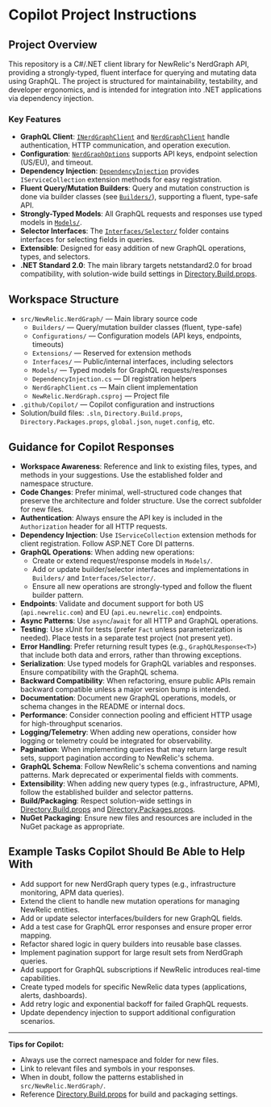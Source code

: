 # Copilot Project Instructions

## Project Overview

This repository is a C#/.NET client library for NewRelic's NerdGraph API, providing a strongly-typed, fluent interface for querying and mutating data using GraphQL. The project is structured for maintainability, testability, and developer ergonomics, and is intended for integration into .NET applications via dependency injection.

### Key Features

- **GraphQL Client**: [`INerdGraphClient`](../../src/NewRelic.NerdGraph/Interfaces/INerdGraphClient.cs) and [`NerdGraphClient`](../../src/NewRelic.NerdGraph/NerdGraphClient.cs) handle authentication, HTTP communication, and operation execution.
- **Configuration**: [`NerdGraphOptions`](../../src/NewRelic.NerdGraph/Configurations/NerdGraphOptions.cs) supports API keys, endpoint selection (US/EU), and timeout.
- **Dependency Injection**: [`DependencyInjection`](../../src/NewRelic.NerdGraph/DependencyInjection.cs) provides `IServiceCollection` extension methods for easy registration.
- **Fluent Query/Mutation Builders**: Query and mutation construction is done via builder classes (see [`Builders/`](../../src/NewRelic.NerdGraph/Builders/)), supporting a fluent, type-safe API.
- **Strongly-Typed Models**: All GraphQL requests and responses use typed models in [`Models/`](../../src/NewRelic.NerdGraph/Models/).
- **Selector Interfaces**: The [`Interfaces/Selector/`](../../src/NewRelic.NerdGraph/Interfaces/Selector/) folder contains interfaces for selecting fields in queries.
- **Extensible**: Designed for easy addition of new GraphQL operations, types, and selectors.
- **.NET Standard 2.0**: The main library targets netstandard2.0 for broad compatibility, with solution-wide build settings in [Directory.Build.props](../../Directory.Build.props).

## Workspace Structure

- `src/NewRelic.NerdGraph/` — Main library source code
  - `Builders/` — Query/mutation builder classes (fluent, type-safe)
  - `Configurations/` — Configuration models (API keys, endpoints, timeouts)
  - `Extensions/` — Reserved for extension methods
  - `Interfaces/` — Public/internal interfaces, including selectors
  - `Models/` — Typed models for GraphQL requests/responses
  - `DependencyInjection.cs` — DI registration helpers
  - `NerdGraphClient.cs` — Main client implementation
  - `NewRelic.NerdGraph.csproj` — Project file
- `.github/Copilot/` — Copilot configuration and instructions
- Solution/build files: `.sln`, `Directory.Build.props`, `Directory.Packages.props`, `global.json`, `nuget.config`, etc.

## Guidance for Copilot Responses

- **Workspace Awareness**: Reference and link to existing files, types, and methods in your suggestions. Use the established folder and namespace structure.
- **Code Changes**: Prefer minimal, well-structured code changes that preserve the architecture and folder structure. Use the correct subfolder for new files.
- **Authentication**: Always ensure the API key is included in the `Authorization` header for all HTTP requests.
- **Dependency Injection**: Use `IServiceCollection` extension methods for client registration. Follow ASP.NET Core DI patterns.
- **GraphQL Operations**: When adding new operations:
  - Create or extend request/response models in `Models/`.
  - Add or update builder/selector interfaces and implementations in `Builders/` and `Interfaces/Selector/`.
  - Ensure all new operations are strongly-typed and follow the fluent builder pattern.
- **Endpoints**: Validate and document support for both US (`api.newrelic.com`) and EU (`api.eu.newrelic.com`) endpoints.
- **Async Patterns**: Use `async`/`await` for all HTTP and GraphQL operations.
- **Testing**: Use xUnit for tests (prefer `Fact` unless parameterization is needed). Place tests in a separate test project (not present yet).
- **Error Handling**: Prefer returning result types (e.g., `GraphQLResponse<T>`) that include both data and errors, rather than throwing exceptions.
- **Serialization**: Use typed models for GraphQL variables and responses. Ensure compatibility with the GraphQL schema.
- **Backward Compatibility**: When refactoring, ensure public APIs remain backward compatible unless a major version bump is intended.
- **Documentation**: Document new GraphQL operations, models, or schema changes in the README or internal docs.
- **Performance**: Consider connection pooling and efficient HTTP usage for high-throughput scenarios.
- **Logging/Telemetry**: When adding new operations, consider how logging or telemetry could be integrated for observability.
- **Pagination**: When implementing queries that may return large result sets, support pagination according to NewRelic's schema.
- **GraphQL Schema**: Follow NewRelic's schema conventions and naming patterns. Mark deprecated or experimental fields with comments.
- **Extensibility**: When adding new query types (e.g., infrastructure, APM), follow the established builder and selector patterns.
- **Build/Packaging**: Respect solution-wide settings in [Directory.Build.props](../../Directory.Build.props) and [Directory.Packages.props](../../Directory.Packages.props).
- **NuGet Packaging**: Ensure new files and resources are included in the NuGet package as appropriate.

## Example Tasks Copilot Should Be Able to Help With

- Add support for new NerdGraph query types (e.g., infrastructure monitoring, APM data queries).
- Extend the client to handle new mutation operations for managing NewRelic entities.
- Add or update selector interfaces/builders for new GraphQL fields.
- Add a test case for GraphQL error responses and ensure proper error mapping.
- Refactor shared logic in query builders into reusable base classes.
- Implement pagination support for large result sets from NerdGraph queries.
- Add support for GraphQL subscriptions if NewRelic introduces real-time capabilities.
- Create typed models for specific NewRelic data types (applications, alerts, dashboards).
- Add retry logic and exponential backoff for failed GraphQL requests.
- Update dependency injection to support additional configuration scenarios.

---

**Tips for Copilot:**
- Always use the correct namespace and folder for new files.
- Link to relevant files and symbols in your responses.
- When in doubt, follow the patterns established in `src/NewRelic.NerdGraph/`.
- Reference [Directory.Build.props](../../Directory.Build.props) for build and packaging settings.